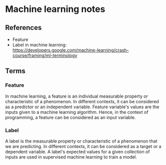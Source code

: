 # Machine learning notes
## References
- Feature
- Label in machine learning:<br>https://developers.google.com/machine-learning/crash-course/framing/ml-terminology

## Terms
### Feature
In machine learning, a feature is an individual measurable property or characteristic of a phenomenon. In different contexts, it can be considered as a predictor or an independent variable. Feature variable's values are the inputs given to a machine learning algorithm. Hence, in the context of programming, a feature can be considered as an input variable.
### Label
A label is the measurable property or characteristic of a phenomenon that we are predicting. In different contexts, it can be considered as a target or a dependent variable. A label's expected values for a given collection of inputs are used in supervised machine learning to train a model.